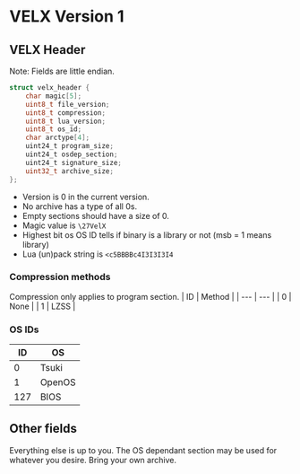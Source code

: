 # VELX Version 1

## VELX Header
Note: Fields are little endian.
```c
struct velx_header {
	char magic[5];
	uint8_t file_version;
	uint8_t compression;
	uint8_t lua_version;
	uint8_t os_id;
	char arctype[4];
	uint24_t program_size;
	uint24_t osdep_section;
	uint24_t signature_size;
	uint32_t archive_size;
};
```
* Version is 0 in the current version.
* No archive has a type of all 0s.
* Empty sections should have a size of 0.
* Magic value is `\27VelX`
* Highest bit os OS ID tells if binary is a library or not (msb = 1 means library)
* Lua (un)pack string is `<c5BBBBc4I3I3I3I4`

### Compression methods
Compression only applies to program section.
| ID | Method |
| --- | --- |
| 0 | None |
| 1 | LZSS |

### OS IDs
| ID | OS |
| --- | --- |
| 0 | Tsuki |
| 1 | OpenOS |
| 127 | BIOS |

## Other fields
Everything else is up to you. The OS dependant section may be used for whatever you desire. Bring your own archive.
